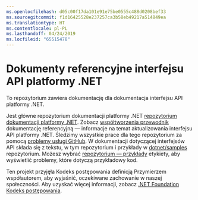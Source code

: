 ```yaml
---
ms.openlocfilehash: d05c00f17da101e91e75be0555c488d0208bef33
ms.sourcegitcommit: f1d16425528e237257ca3b58eb49217a514849ea
ms.translationtype: HT
ms.contentlocale: pl-PL
ms.lasthandoff: 04/24/2019
ms.locfileid: "65515478"
---
```

# <a name="net-api-reference-docs"></a>Dokumenty referencyjne interfejsu API platformy .NET

To repozytorium zawiera dokumentację dla dokumentacja interfejsu API platformy .NET.

Jest główne repozytorium dokumentacji platformy .NET [repozytorium dokumentacji platformy .NET](https://github.com/dotnet/docs). Zobacz [współtworzenia przewodnik](https://github.com/dotnet/docs/blob/master/CONTRIBUTING.md) dokumentację referencyjną — informacje na temat aktualizowania interfejsu API platformy .NET.
Śledzimy wszystkie prace dla tego repozytorium za pomocą [problemy usługi GitHub](https://github.com/dotnet/dotnet-api-docs/issues). W dokumentacji dotyczącej interfejsów API składa się z tekstu, w tym repozytorium i przykłady w [dotnet/samples](https://github.com/dotnet/samples) repozytorium. Możesz wybrać [repozytorium — przykłady](https://github.com/dotnet/docs/issues?q=is%3Aopen+is%3Aissue+label%3A%22%3Afile_folder%3A+Repo+-+samples%22) etykiety, aby wyświetlić problemy, które dotyczą przykładowy kod.

Ten projekt przyjęła Kodeks postępowania definicją Przymierzem współautorem, aby wyjaśnić, oczekiwane zachowanie w naszej społeczności. Aby uzyskać więcej informacji, zobacz [.NET Foundation Kodeks postępowania](https://dotnetfoundation.org/code-of-conduct).
